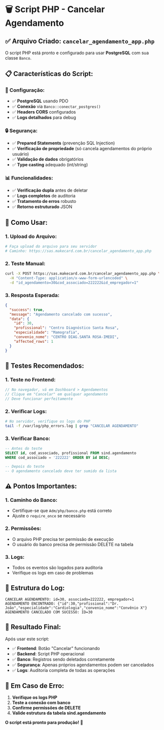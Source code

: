 # 🗑️ Script PHP - Cancelar Agendamento

## ✅ **Arquivo Criado: `cancelar_agendamento_app.php`**

O script PHP está pronto e configurado para usar **PostgreSQL** com sua classe `Banco`.

## 📋 **Características do Script:**

### **🔧 Configuração:**
- ✅ **PostgreSQL** usando PDO
- ✅ **Conexão** via `Banco::conectar_postgres()`
- ✅ **Headers CORS** configurados
- ✅ **Logs detalhados** para debug

### **🔒 Segurança:**
- ✅ **Prepared Statements** (prevenção SQL Injection)
- ✅ **Verificação de propriedade** (só cancela agendamentos do próprio usuário)
- ✅ **Validação de dados** obrigatórios
- ✅ **Type casting** adequado (int/string)

### **📊 Funcionalidades:**
- ✅ **Verificação dupla** antes de deletar
- ✅ **Logs completos** de auditoria
- ✅ **Tratamento de erros** robusto
- ✅ **Retorno estruturado** JSON

## 🚀 **Como Usar:**

### **1. Upload do Arquivo:**
```bash
# Faça upload do arquivo para seu servidor
# Caminho: https://sas.makecard.com.br/cancelar_agendamento_app.php
```

### **2. Teste Manual:**
```bash
curl -X POST https://sas.makecard.com.br/cancelar_agendamento_app.php \
  -H "Content-Type: application/x-www-form-urlencoded" \
  -d "id_agendamento=30&cod_associado=222222&id_empregador=1"
```

### **3. Resposta Esperada:**
```json
{
  "success": true,
  "message": "Agendamento cancelado com sucesso",
  "data": {
    "id": 30,
    "profissional": "Centro Diagnóstico Santa Rosa",
    "especialidade": "Mamografia",
    "convenio_nome": "CENTRO DIAG.SANTA ROSA-IMEDI",
    "affected_rows": 1
  }
}
```

## 🧪 **Testes Recomendados:**

### **1. Teste no Frontend:**
```javascript
// No navegador, vá em Dashboard > Agendamentos
// Clique em "Cancelar" em qualquer agendamento
// Deve funcionar perfeitamente
```

### **2. Verificar Logs:**
```bash
# No servidor, verifique os logs do PHP
tail -f /var/log/php_errors.log | grep "CANCELAR AGENDAMENTO"
```

### **3. Verificar Banco:**
```sql
-- Antes do teste
SELECT id, cod_associado, profissional FROM sind.agendamento 
WHERE cod_associado = '222222' ORDER BY id DESC;

-- Depois do teste
-- O agendamento cancelado deve ter sumido da lista
```

## ⚠️ **Pontos Importantes:**

### **1. Caminho do Banco:**
- Certifique-se que `Adm/php/banco.php` está correto
- Ajuste o `require_once` se necessário

### **2. Permissões:**
- O arquivo PHP precisa ter permissão de execução
- O usuário do banco precisa de permissão DELETE na tabela

### **3. Logs:**
- Todos os eventos são logados para auditoria
- Verifique os logs em caso de problemas

## 📄 **Estrutura do Log:**
```
CANCELAR AGENDAMENTO: id=30, associado=222222, empregador=1
AGENDAMENTO ENCONTRADO: {"id":30,"profissional":"Dr. João","especialidade":"Cardiologia","convenio_nome":"Convênio X"}
AGENDAMENTO CANCELADO COM SUCESSO: ID=30
```

## 🎯 **Resultado Final:**

Após usar este script:
- ✅ **Frontend**: Botão "Cancelar" funcionando
- ✅ **Backend**: Script PHP operacional
- ✅ **Banco**: Registros sendo deletados corretamente
- ✅ **Segurança**: Apenas próprios agendamentos podem ser cancelados
- ✅ **Logs**: Auditoria completa de todas as operações

## 🚨 **Em Caso de Erro:**

1. **Verifique os logs PHP**
2. **Teste a conexão com banco**
3. **Confirme permissões de DELETE**
4. **Valide estrutura da tabela sind.agendamento**

**O script está pronto para produção!** 🎉 